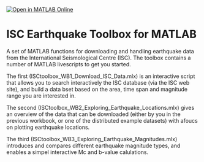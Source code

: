 [![Open in MATLAB Online](https://www.mathworks.com/images/responsive/global/open-in-matlab-online.svg)](https://matlab.mathworks.com/open/github/v1?repo=tomgarth/ISC_Earthquake_Toolbox&project=Introduction_ISCToolboxForMATLAB.mlx)

# ISC Earthquake Toolbox for MATLAB
A set of MATLAB functions for downloading and handling earthquake data from the International Seismological Centre (ISC).
The toolbox contains a number of MATLAB livescripts to get you started. 

The first (ISCtoolbox_WB1_Download_ISC_Data.mlx) is an interactive script that allows you to search interactively the ISC 
database (via the ISC web site), and build a data bset based on the area, time span and magnitude range you are 
interested in.

The second (ISCtoolbox_WB2_Exploring_Earthquake_Locations.mlx) gives an overview of the data that can be downloaded (either 
by you in the previous workbook, or one of the distributed example datasets) with afoucs on plotting earthquake locations.

The third (ISCtoolbox_WB3_Exploring_Earthquake_Magnitudes.mlx) introduces and compares different earthquake magnitude types, 
and enables a simpel interactive Mc and b-value calulations.
